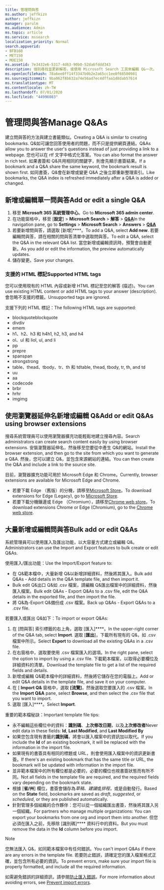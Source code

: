 ```yaml
---
title: 管理問與答
ms.author: jeffkizn
author: jeffkizn
manager: parulm
ms.audience: Admin
ms.topic: article
ms.service: mssearch
localization_priority: Normal
search.appverid:
- BFB160
- MET150
- MOE150
ms.assetid: 7e3432e6-5317-4d63-90b0-52da6fddd343
description: 個別尋找並更新解答，或使用 Microsoft Search 工具來編輯 Q&一次。
ms.openlocfilehash: 78a6ee0ff14f3347b0b2e2a65cc1ee0f68500981
ms.sourcegitcommit: 9ba062f8b632a74e56ad7ec4dffaa1d8dab57614
ms.translationtype: MT
ms.contentlocale: zh-TW
ms.lasthandoff: 07/01/2020
ms.locfileid: "44996083"
---
```

# <a name="manage-qas"></a><span data-ttu-id="2015c-103">管理問與答</span><span class="sxs-lookup"><span data-stu-id="2015c-103">Manage Q&As</span></span>

<span data-ttu-id="2015c-104">建立問與答的方法與建立書籤類似。</span><span class="sxs-lookup"><span data-stu-id="2015c-104">Creating a Q&A is similar to creating bookmarks.</span></span> <span data-ttu-id="2015c-105">Q&如可讓您回答使用者的問題，而不只是提供網頁連結。</span><span class="sxs-lookup"><span data-stu-id="2015c-105">Q&As allow you to answer the user's questions instead of just providing a link to a webpage.</span></span> <span data-ttu-id="2015c-106">您也可以在 rtf 文字中格式化答案。</span><span class="sxs-lookup"><span data-stu-id="2015c-106">You can also format the answer in rich text.</span></span> <span data-ttu-id="2015c-107">如果書簽和 Q&共用相同的關鍵字，則會先顯示書簽結果。</span><span class="sxs-lookup"><span data-stu-id="2015c-107">If a bookmark and a Q&A share the same keyword, the bookmark result is shown first.</span></span> <span data-ttu-id="2015c-108">如同書簽，Q&會在新增或變更 Q&A 之後立即重新整理索引。</span><span class="sxs-lookup"><span data-stu-id="2015c-108">Like bookmarks, the Q&A index is refreshed immediately after a Q&A is added or changed.</span></span>

## <a name="add-or-edit-a-single-qa"></a><span data-ttu-id="2015c-109">新增或編輯單一問與答</span><span class="sxs-lookup"><span data-stu-id="2015c-109">Add or edit a single Q&A</span></span>

1. <span data-ttu-id="2015c-110">移至 **Microsoft 365 系統管理中心**。</span><span class="sxs-lookup"><span data-stu-id="2015c-110">Go to **Microsoft 365 admin center**.</span></span>
1. <span data-ttu-id="2015c-111">在功能窗格中，移至 [**設定**]  >  **Microsoft Search**  >  **解答**  >  [**Q&A**](https://admin.microsoft.com/Adminportal/Home#/MicrosoftSearch/qnas)</span><span class="sxs-lookup"><span data-stu-id="2015c-111">In the navigation pane, go to **Settings** > **Microsoft Search** > **Answers** > [**Q&A**](https://admin.microsoft.com/Adminportal/Home#/MicrosoftSearch/qnas)</span></span>
1. <span data-ttu-id="2015c-112">若要新增問與答，請選取 [新增]\*\*\*\*。</span><span class="sxs-lookup"><span data-stu-id="2015c-112">To add a Q&A, select **Add new**.</span></span>
<span data-ttu-id="2015c-113">若要編輯問與答，請在相關的問與答清單中選取問與答。</span><span class="sxs-lookup"><span data-stu-id="2015c-113">To edit a Q&A, select the Q&A in the relevant Q&A list.</span></span> <span data-ttu-id="2015c-114">當您新增或編輯資訊時，預覽會自動更新。</span><span class="sxs-lookup"><span data-stu-id="2015c-114">As you add or edit the information, the preview automatically updates.</span></span>
1. <span data-ttu-id="2015c-115">儲存變更。</span><span class="sxs-lookup"><span data-stu-id="2015c-115">Save your changes.</span></span>

### <a name="supported-html-tags"></a><span data-ttu-id="2015c-116">支援的 HTML 標記</span><span class="sxs-lookup"><span data-stu-id="2015c-116">Supported HTML tags</span></span>

<span data-ttu-id="2015c-117">您可以使用現有的 HTML 內容或新增 HTML 標記至您的解答 (描述)。</span><span class="sxs-lookup"><span data-stu-id="2015c-117">You can use existing HTML content or add HTML tags to your answer (description).</span></span> <span data-ttu-id="2015c-118">會忽略不支援的標籤。</span><span class="sxs-lookup"><span data-stu-id="2015c-118">Unsupported tags are ignored.</span></span>

<span data-ttu-id="2015c-119">支援下列的 HTML 標記：</span><span class="sxs-lookup"><span data-stu-id="2015c-119">The following HTML tags are supported:</span></span>

- <span data-ttu-id="2015c-120">blockquote</span><span class="sxs-lookup"><span data-stu-id="2015c-120">blockquote</span></span>
- <span data-ttu-id="2015c-121">div</span><span class="sxs-lookup"><span data-stu-id="2015c-121">div</span></span>
- <span data-ttu-id="2015c-122">em</span><span class="sxs-lookup"><span data-stu-id="2015c-122">em</span></span>
- <span data-ttu-id="2015c-123">h1、h2、h3 和 h4</span><span class="sxs-lookup"><span data-stu-id="2015c-123">h1, h2, h3, and h4</span></span>
- <span data-ttu-id="2015c-124">ol、ul 和 li</span><span class="sxs-lookup"><span data-stu-id="2015c-124">ol, ul, and li</span></span>
- <span data-ttu-id="2015c-125">p</span><span class="sxs-lookup"><span data-stu-id="2015c-125">p</span></span>
- <span data-ttu-id="2015c-126">pre</span><span class="sxs-lookup"><span data-stu-id="2015c-126">pre</span></span>
- <span data-ttu-id="2015c-127">span</span><span class="sxs-lookup"><span data-stu-id="2015c-127">span</span></span>
- <span data-ttu-id="2015c-128">strong</span><span class="sxs-lookup"><span data-stu-id="2015c-128">strong</span></span>
- <span data-ttu-id="2015c-129">table、thead、tbody、tr、th 和 td</span><span class="sxs-lookup"><span data-stu-id="2015c-129">table, thead, tbody, tr, th, and td</span></span>
- <span data-ttu-id="2015c-130">u</span><span class="sxs-lookup"><span data-stu-id="2015c-130">u</span></span>
- <span data-ttu-id="2015c-131">a</span><span class="sxs-lookup"><span data-stu-id="2015c-131">a</span></span>
- <span data-ttu-id="2015c-132">code</span><span class="sxs-lookup"><span data-stu-id="2015c-132">code</span></span>
- <span data-ttu-id="2015c-133">br</span><span class="sxs-lookup"><span data-stu-id="2015c-133">br</span></span>
- <span data-ttu-id="2015c-134">hr</span><span class="sxs-lookup"><span data-stu-id="2015c-134">hr</span></span>
- <span data-ttu-id="2015c-135">img</span><span class="sxs-lookup"><span data-stu-id="2015c-135">img</span></span>

## <a name="add-or-edit-qas-using-browser-extensions"></a><span data-ttu-id="2015c-136">使用瀏覽器延伸名新增或編輯 Q&</span><span class="sxs-lookup"><span data-stu-id="2015c-136">Add or edit Q&As using browser extensions</span></span>

<span data-ttu-id="2015c-137">搜尋系統管理員可以使用瀏覽器擴充功能輕鬆地建立搜尋內容。</span><span class="sxs-lookup"><span data-stu-id="2015c-137">Search administrators can create search content easily by using browser extensions.</span></span> <span data-ttu-id="2015c-138">安裝瀏覽器延伸名，然後移至您要從中產生 Q&的網站。</span><span class="sxs-lookup"><span data-stu-id="2015c-138">Install the browser extension, and then go to the site from which you want to generate a Q&A.</span></span> <span data-ttu-id="2015c-139">然後，您可以建立 Q&，並包含來源網站的連結。</span><span class="sxs-lookup"><span data-stu-id="2015c-139">You can then create the Q&A and include a link to the source site.</span></span>

<span data-ttu-id="2015c-140">目前，瀏覽器擴充功能可用於 Microsoft Edge 和 Chrome。</span><span class="sxs-lookup"><span data-stu-id="2015c-140">Currently, browser extensions are available for Microsoft Edge and Chrome.</span></span>

- <span data-ttu-id="2015c-141">若要下載 Edge （舊版）的分機，請移至[Microsoft Store](https://www.microsoft.com/p/microsoft-search-content-creator/9nrqdbcbwq55?activetab=pivot:overviewtab)。</span><span class="sxs-lookup"><span data-stu-id="2015c-141">To download extensions for Edge (Legacy), go to [Microsoft Store](https://www.microsoft.com/p/microsoft-search-content-creator/9nrqdbcbwq55?activetab=pivot:overviewtab).</span></span>
- <span data-ttu-id="2015c-142">若要下載分機鑲邊或 Edge （Chromium），請移至[Chrome web store](https://chrome.google.com/webstore/detail/microsoft-search-content/nocnablpaoeecfmfnjoheefkogmleipm)。</span><span class="sxs-lookup"><span data-stu-id="2015c-142">To download extensions Chrome or Edge (Chromium), go to the [Chrome web store](https://chrome.google.com/webstore/detail/microsoft-search-content/nocnablpaoeecfmfnjoheefkogmleipm).</span></span>

## <a name="bulk-add-or-edit-qas"></a><span data-ttu-id="2015c-143">大量新增或編輯問與答</span><span class="sxs-lookup"><span data-stu-id="2015c-143">Bulk add or edit Q&As</span></span>

<span data-ttu-id="2015c-144">系統管理員可以使用匯入及匯出功能，以大容量方式建立或編輯 Q&。</span><span class="sxs-lookup"><span data-stu-id="2015c-144">Administrators can use the Import and Export features to bulk create or edit Q&As.</span></span>

<span data-ttu-id="2015c-145">使用匯入/匯出功能：</span><span class="sxs-lookup"><span data-stu-id="2015c-145">Use the Import/Export feature to:</span></span>

- <span data-ttu-id="2015c-146">在 Q&範本檔中，大量新增 Q&以新增詳細資料，然後將其匯入。</span><span class="sxs-lookup"><span data-stu-id="2015c-146">Bulk add Q&As - Add details in the Q&A template file, and then import it.</span></span>
- <span data-ttu-id="2015c-147">Bulk edit Q&出口 Q&如 .csv 檔案，請編輯 Q&匯出檔案中的詳細資料，然後匯入檔案。</span><span class="sxs-lookup"><span data-stu-id="2015c-147">Bulk edit Q&As - Export Q&As to a .csv file, edit the Q&A details in the exported file, and then import the file.</span></span>
- <span data-ttu-id="2015c-148">將 Q&為-Export Q&備份成 .csv 檔案。</span><span class="sxs-lookup"><span data-stu-id="2015c-148">Back up Q&As - Export Q&As to a .csv file.</span></span>

<span data-ttu-id="2015c-149">若要匯入或匯出 Q&如下：</span><span class="sxs-lookup"><span data-stu-id="2015c-149">To import or export Q&As:</span></span>

1. <span data-ttu-id="2015c-150">在 [問與答] 索引標籤的右上角，選取 [匯入]\*\*\*\*。</span><span class="sxs-lookup"><span data-stu-id="2015c-150">In the upper-right corner of the Q&A tab, select **Import**.</span></span>
<span data-ttu-id="2015c-151">選取 [**匯出**]，下載所有現有的 Q&，如 .csv 檔案中所示。</span><span class="sxs-lookup"><span data-stu-id="2015c-151">Select **Export** to download all the existing Q&As in a .csv file.</span></span>
1. <span data-ttu-id="2015c-152">在右窗格中，選取要使用 .csv 檔案匯入的選項。</span><span class="sxs-lookup"><span data-stu-id="2015c-152">In the right pane, select the option to import by using a .csv file.</span></span> <span data-ttu-id="2015c-153">下載範本檔案，以取得必要欄位及詳細資料的清單。</span><span class="sxs-lookup"><span data-stu-id="2015c-153">Download the template file to get a list of the required fields and details.</span></span>
1. <span data-ttu-id="2015c-154">新增或編輯 Q&範本檔中的詳細資料，然後將它儲存在您的電腦上。</span><span class="sxs-lookup"><span data-stu-id="2015c-154">Add or edit Q&A details in the template file, and save it on your computer.</span></span>
1. <span data-ttu-id="2015c-155">在 [ **Import Q&** 窗格中，選取 **[流覽]**，然後選取您要匯入的 .csv 檔案。</span><span class="sxs-lookup"><span data-stu-id="2015c-155">In the **Import Q&A** pane, select **Browse**, and then select the .csv file that you want to import.</span></span>
1. <span data-ttu-id="2015c-156">選取 [匯入]\*\*\*\*。</span><span class="sxs-lookup"><span data-stu-id="2015c-156">Select **Import**.</span></span>

<span data-ttu-id="2015c-157">重要的範本檔秘訣：</span><span class="sxs-lookup"><span data-stu-id="2015c-157">Important template file tips:</span></span>

- <span data-ttu-id="2015c-158">永不編輯這些欄位中的資料：**識別碼**、**上次修改日期**，以及**上次修改者**</span><span class="sxs-lookup"><span data-stu-id="2015c-158">Never edit data in these fields: **Id**, **Last Modified**, and **Last Modified By**</span></span>
- <span data-ttu-id="2015c-159">如果您包含現有書籤的**識別碼**，將會以匯入檔案中的資訊加以取代。</span><span class="sxs-lookup"><span data-stu-id="2015c-159">If you include the **Id** of an existing bookmark, it will be replaced with the information in the import file.</span></span>
- <span data-ttu-id="2015c-160">如果現有的書簽具有相同的標題或 URL，則會使用匯入檔案中的資訊更新書簽。</span><span class="sxs-lookup"><span data-stu-id="2015c-160">If there's an existing bookmark that has the same title or URL, the bookmark will be updated with information in the import file.</span></span>
- <span data-ttu-id="2015c-161">並非範本檔案中的所有欄位都是必要的，必要的欄位也視書簽狀態而有所不同。</span><span class="sxs-lookup"><span data-stu-id="2015c-161">Not all fields in the template file are required, and the required fields vary depending on the bookmark state.</span></span>
- <span data-ttu-id="2015c-162">根據 [**省/州**] 欄位，書簽會儲存為*草稿*、*建議*或*排程*，或是自動發行。</span><span class="sxs-lookup"><span data-stu-id="2015c-162">Based on the **State** field, bookmarks are saved as *draft*, *suggested*, or *scheduled*, or they are published automatically.</span></span>
- <span data-ttu-id="2015c-163">針對管理多個組織的合作夥伴：您可以從一個組織匯出書簽，然後將其匯入另一個組織。</span><span class="sxs-lookup"><span data-stu-id="2015c-163">For partners who manage multiple organizations: You can export your bookmarks from one org and import them into another.</span></span> <span data-ttu-id="2015c-164">但您必須在匯入之前，先移除 [識別碼]\*\*\*\* 資料行中的資料。</span><span class="sxs-lookup"><span data-stu-id="2015c-164">But you must remove the data in the **Id** column before you import.</span></span>

> [!NOTE]
> <span data-ttu-id="2015c-165">您無法匯入 Q&，如同範本檔案中有任何錯誤。</span><span class="sxs-lookup"><span data-stu-id="2015c-165">You can't import Q&As if there are any errors in the template file.</span></span> <span data-ttu-id="2015c-166">若要防止錯誤，請確定您的匯入檔案格式正確，並包含所有必要的資訊。</span><span class="sxs-lookup"><span data-stu-id="2015c-166">To prevent errors, make sure your import file is properly formatted, and include all the required information.</span></span>

<span data-ttu-id="2015c-167">如需避免錯誤的詳細資訊，請參閱[防止匯入錯誤](manage-bookmarks.md#prevent-import-errors)。</span><span class="sxs-lookup"><span data-stu-id="2015c-167">For more information about avoiding errors, see [Prevent import errors](manage-bookmarks.md#prevent-import-errors).</span></span>
